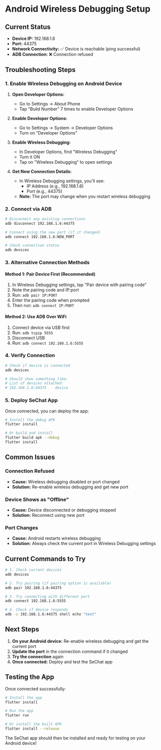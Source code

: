 # Android Wireless Debugging Setup

## Current Status
- **Device IP:** 192.168.1.6
- **Port:** 44375
- **Network Connectivity:** ✅ Device is reachable (ping successful)
- **ADB Connection:** ❌ Connection refused

## Troubleshooting Steps

### 1. Enable Wireless Debugging on Android Device

1. **Open Developer Options:**
   - Go to Settings → About Phone
   - Tap "Build Number" 7 times to enable Developer Options

2. **Enable Developer Options:**
   - Go to Settings → System → Developer Options
   - Turn on "Developer Options"

3. **Enable Wireless Debugging:**
   - In Developer Options, find "Wireless Debugging"
   - Turn it ON
   - Tap on "Wireless Debugging" to open settings

4. **Get New Connection Details:**
   - In Wireless Debugging settings, you'll see:
     - IP Address (e.g., 192.168.1.6)
     - Port (e.g., 44375)
   - **Note:** The port may change when you restart wireless debugging

### 2. Connect via ADB

```bash
# Disconnect any existing connections
adb disconnect 192.168.1.6:44375

# Connect using the new port (if it changed)
adb connect 192.168.1.6:NEW_PORT

# Check connection status
adb devices
```

### 3. Alternative Connection Methods

#### Method 1: Pair Device First (Recommended)
1. In Wireless Debugging settings, tap "Pair device with pairing code"
2. Note the pairing code and IP:port
3. Run: `adb pair IP:PORT`
4. Enter the pairing code when prompted
5. Then run: `adb connect IP:PORT`

#### Method 2: Use ADB Over WiFi
1. Connect device via USB first
2. Run: `adb tcpip 5555`
3. Disconnect USB
4. Run: `adb connect 192.168.1.6:5555`

### 4. Verify Connection

```bash
# Check if device is connected
adb devices

# Should show something like:
# List of devices attached
# 192.168.1.6:44375    device
```

### 5. Deploy SeChat App

Once connected, you can deploy the app:

```bash
# Install the debug APK
flutter install

# Or build and install
flutter build apk --debug
flutter install
```

## Common Issues

### Connection Refused
- **Cause:** Wireless debugging disabled or port changed
- **Solution:** Re-enable wireless debugging and get new port

### Device Shows as "Offline"
- **Cause:** Device disconnected or debugging stopped
- **Solution:** Reconnect using new port

### Port Changes
- **Cause:** Android restarts wireless debugging
- **Solution:** Always check the current port in Wireless Debugging settings

## Current Commands to Try

```bash
# 1. Check current devices
adb devices

# 2. Try pairing (if pairing option is available)
adb pair 192.168.1.6:44375

# 3. Try connecting with different port
adb connect 192.168.1.6:5555

# 4. Check if device responds
adb -s 192.168.1.6:44375 shell echo "test"
```

## Next Steps

1. **On your Android device:** Re-enable wireless debugging and get the current port
2. **Update the port** in the connection command if it changed
3. **Try the connection** again
4. **Once connected:** Deploy and test the SeChat app

## Testing the App

Once connected successfully:

```bash
# Install the app
flutter install

# Run the app
flutter run

# Or install the built APK
flutter install --release
```

The SeChat app should then be installed and ready for testing on your Android device! 